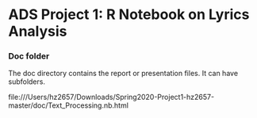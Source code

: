 # ADS Project 1:  R Notebook on Lyrics Analysis

### Doc folder

The doc directory contains the report or presentation files. It can have subfolders.  


file:///Users/hz2657/Downloads/Spring2020-Project1-hz2657-master/doc/Text_Processing.nb.html

